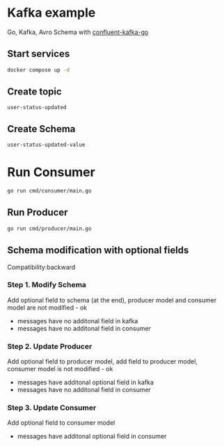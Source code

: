 # Kafka example

Go, Kafka, Avro Schema with [confluent-kafka-go](https://github.com/confluentinc/confluent-kafka-go)

## Start services

```bash
docker compose up -d
```

## Create topic

`user-status-updated`

## Create Schema

`user-status-updated-value`

# Run Consumer

```bash
go run cmd/consumer/main.go
```

## Run Producer

```bash
go run cmd/producer/main.go
```

## Schema modification with optional fields

Compatibility:backward

### Step 1. Modify Schema

Add optional field to schema (at the end), producer model and consumer model are not modified - ok

- messages have no additonal field in kafka
- messages have no additonal field in consumer

### Step 2. Update Producer

Add optional field to producer model, add field to producer model, consumer model is not modified - ok

- messages have additonal optional field in kafka
- messages have no additonal field in consumer

### Step 3. Update Consumer

Add optional field to consumer model

- messages have additonal optional field in consumer
